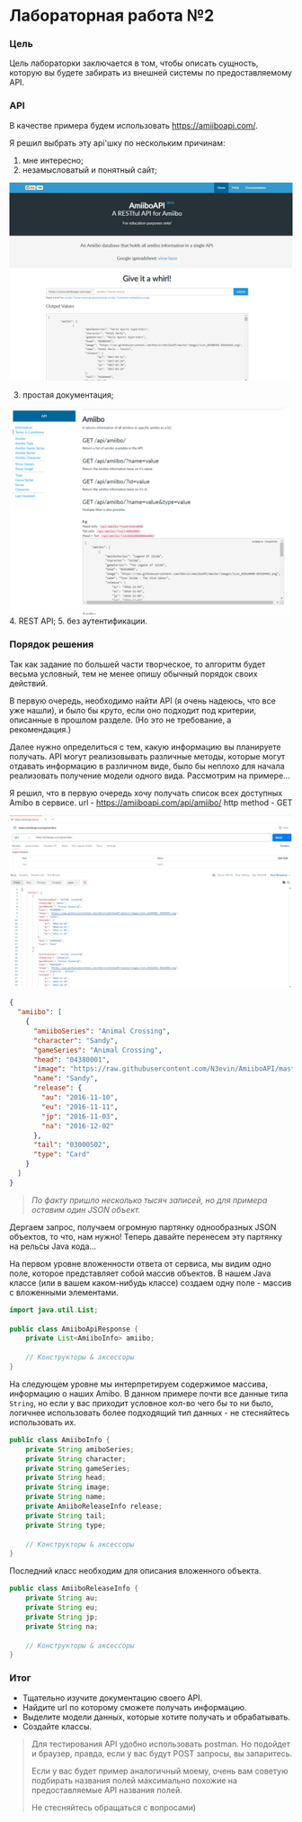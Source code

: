 # Лабораторная работа №2
### Цель
Цель лабораторки заключается в том, чтобы описать сущность, которую вы будете забирать из внешней системы по предоставляемому API.

### API
В качестве примера будем использовать https://amiiboapi.com/.

Я решил выбрать эту api'шку по нескольким причинам:
1. мне интересно;
2. незамысловатый и понятный сайт;

![](../../_images/api_home.png)

3. простая документация;

![img.png](../../_images/api_doc.png)
4. REST API;
5. без аутентификации.

### Порядок решения

Так как задание по большей части творческое, то алгоритм будет весьма условный, тем не менее опишу обычный порядок своих действий.

В первую очередь, необходимо найти API (я очень надеюсь, что все уже нашли), и было бы круто, если оно подходит под критерии, описанные в прошлом разделе.
(Но это не требование, а рекомендация.)

Далее нужно определиться с тем, какую информацию вы планируете получать. API могут реализовывать различные методы, которые могут отдавать информацию в различном виде,
было бы неплохо для начала реализовать получение модели одного вида. Рассмотрим на примере...

Я решил, что в первую очередь хочу получать список всех доступных Amibo в сервисе.
url - https://amiiboapi.com/api/amiibo/
http method - GET

![](../../_images/postman_example1.png)

```json
{
  "amiibo": [
    {
      "amiiboSeries": "Animal Crossing",
      "character": "Sandy",
      "gameSeries": "Animal Crossing",
      "head": "04380001",
      "image": "https://raw.githubusercontent.com/N3evin/AmiiboAPI/master/images/icon_04380001-03000502.png",
      "name": "Sandy",
      "release": {
        "au": "2016-11-10",
        "eu": "2016-11-11",
        "jp": "2016-11-03",
        "na": "2016-12-02"
      },
      "tail": "03000502",
      "type": "Card"
    }
  ]
}
```

> *По факту пришло несколько тысяч записей, но для примера оставим один JSON объект.*

Дергаем запрос, получаем огромную партянку однообразных JSON объектов, то что, нам нужно!
Теперь давайте перенесем эту партянку на рельсы Java кода...


На первом уровне вложенности ответа от сервиса, мы видим одно поле, которое представляет собой массив объектов.
В нашем Java классе (или в вашем каком-нибудь классе) создаем одну поле - массив с вложенными элементами.
```java
import java.util.List;

public class AmiiboApiResponse {
    private List<AmiiboInfo> amiibo;

    // Конструкторы & аксессоры
}
```

На следующем уровне мы интерпретируем содержимое массива, информацию о наших Amibo.
В данном примере почти все данные типа ```String```, но если у вас приходит условное кол-во чего бы то ни было, 
логичнее использовать более подходящий тип данных - не стесняйтесь использовать их.
```java
public class AmiiboInfo {
    private String amiboSeries;
    private String character;
    private String gameSeries;
    private String head;
    private String image;
    private String name;
    private AmiiboReleaseInfo release;
    private String tail;
    private String type;

    // Конструкторы & аксессоры
}
```

Последний класс необходим для описания вложенного объекта.
```java
public class AmiiboReleaseInfo {
    private String au;
    private String eu;
    private String jp;
    private String na;

    // Конструкторы & аксессоры
}
```

### Итог

- Тщательно изучите документацию своего API.
- Найдите url по которому сможете получать информацию. 
- Выделите модели данных, которые хотите получать и обрабатывать.
- Создайте классы.

> Для тестирования API удобно использовать postman. Но подойдет и браузер, правда, если у вас будут POST запросы, вы запаритесь.
> 
> Если у вас будет пример аналогичный моему, очень вам советую подбирать названия полей максимально похожие на предоставляемые API названия полей.
> 
> Не стесняйтесь обращаться с вопросами)